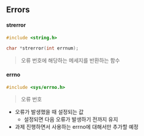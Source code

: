 ## Errors

#### strerror

```c
#include <string.h>

char *strerror(int errnum);
```

> 오류 번호에 해당하는 메세지를 반환하는 함수

#### errno

```c
#include <sys/errno.h>
```

> 오류 번호

* 오류가 발생했을 때 설정되는 값
  * 설정되면 다음 오류가 발생하기 전까지 유지
* 과제 진행하면서 사용하는 errno에 대해서만 추가할 예정
